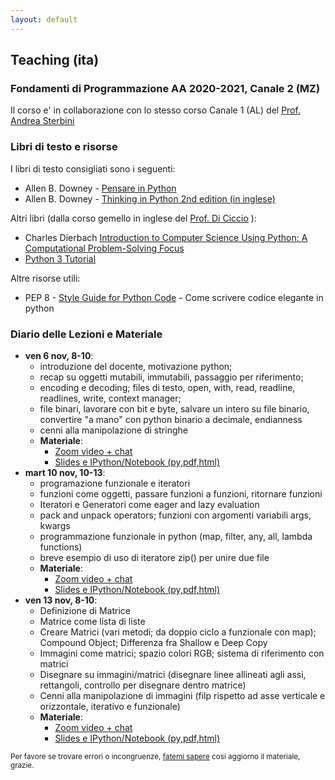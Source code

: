 ```yaml
---
layout: default
---
```


## Teaching (ita) <a name="teaching"></a>

### Fondamenti di Programmazione AA 2020-2021, Canale 2 (MZ)

Il corso e' in collaborazione con lo stesso corso Canale 1 (AL) del [Prof. Andrea Sterbini](https://twiki.di.uniroma1.it/twiki/view/Programmazione1/AA20_21/WebHome)

### Libri di testo e risorse

I libri di testo consigliati sono i seguenti:
 - Allen B. Downey - [Pensare in Python](https://github.com/AllenDowney/ThinkPythonItalian/raw/master/thinkpython_italian.pdf)
 - Allen B. Downey - [Thinking in Python 2nd edition (in inglese)](https://greenteapress.com/wp/think-python-2e/)
 
 Altri libri (dalla corso gemello in inglese del [Prof. Di Ciccio](https://twiki.di.uniroma1.it/twiki/view/ACSAI/Programming/AA2021/WebHome) ):
 - Charles Dierbach [Introduction to Computer Science Using Python: A Computational Problem-Solving Focus](https://cs.kenyon.edu/pub/Main/IntroductiontoComputerScienceIdeas/Introduction_to_Computer_Science_using_Python__A_Computational_Problem-Solving_Focus_Dierbach_2012-12-25.pdf)
 - [Python 3 Tutorial](https://docs.python.org/3/tutorial/)

Altre risorse utili:
 - PEP 8 - [Style Guide for Python Code](https://www.python.org/dev/peps/pep-0008/) - Come scrivere codice elegante in python
 

### Diario delle Lezioni e Materiale

* **ven 6 nov, 8-10**: 
  - introduzione del docente, motivazione python;
  - recap su oggetti mutabili, immutabili, passaggio per riferimento; 
  - encoding e decoding; files di testo, open, with, read, readline, readlines, write, context manager;
  - file binari, lavorare con bit e byte, salvare un intero su file binario, convertire "a mano" con python binario a decimale, endianness
  - cenni alla manipolazione di stringhe
  - **Materiale**: 
    - [Zoom video + chat](https://uniroma1.zoom.us/rec/share/UdsbDxM6ogLhJuM3Pui772dX3xdBoA3jIk9P5I_t3rKE9JQEOm0LnXbtDM9wI1rW.6Y4PUQ8cLbd3tqPW)
    - [Slides e IPython/Notebook (py,pdf,html)](https://drive.google.com/drive/folders/1S_1tGkmgeHiRlVl6z0HXTGVM1LT14Vfp?usp=sharing)
* **mart 10 nov, 10-13**: 
  - programazione funzionale e iteratori
  - funzioni come oggetti, passare funzioni a funzioni, ritornare funzioni
  - Iteratori e Generatori come eager and lazy evaluation
  - pack and unpack operators; funzioni con argomenti variabili args, kwargs
  - programmazione funzionale in python (map, filter, any, all, lambda functions)
  - breve esempio di uso di iteratore zip() per unire due file
  - **Materiale**: 
    - [Zoom video + chat](https://uniroma1.zoom.us/rec/share/5zVZTFfwbgzN5y6nbvLpLx6-P6pMHhv7xk3rMrPztJMTtwkEZWlrUjud3FAAo_fQ.VldSBxz6cT8b_pHv)
    - [Slides e IPython/Notebook (py,pdf,html)](https://drive.google.com/drive/folders/10BAlY4GGOraEHXcEUWYAhUKRCHDbiDbf?usp=sharing)
* **ven 13 nov, 8-10**: 
  - Definizione di Matrice
  - Matrice come lista di liste
  - Creare Matrici (vari metodi; da doppio ciclo a funzionale con map); Compound Object; Differenza fra Shallow e Deep Copy
  - Immagini come matrici; spazio colori RGB; sistema di riferimento con matrici
  - Disegnare su immagini/matrici (disegnare linee allineati agli assi, rettangoli, controllo per disegnare dentro matrice)
  - Cenni alla manipolazione di immagini (filp rispetto ad asse verticale e orizzontale, iterativo e funzionale)
  - **Materiale**: 
    - [Zoom video + chat]()
    - [Slides e IPython/Notebook (py,pdf,html)]()

<sub>Per favore se trovare errori o incongruenze, [fatemi sapere](mailto:masi@di.uniroma1.it) cosi aggiorno il materiale, grazie.</sub>
